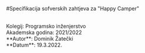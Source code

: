 <p allign="center"> #Specifikacija sofverskih zahtjeva za "Happy Camper" </p> <br/>
Kolegij: Programsko inženjerstvo <br/>
Akademska godina: 2021/2022 <br/>
**Autor**: Dominik Žatečki <br/>
**Datum**: 19.3.2022. <br/>
